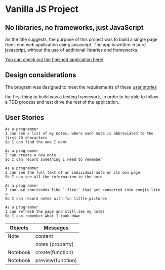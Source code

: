 # Vanilla JS Project

## No libraries, no frameworks, just JavaScript

As the title suggests, the purpose of this project was to build a single page front-end web application using javascript. The app is written in pure javascript, without the use of additional libraries and frameworks.

[You can check out the finished application here!](http://notes-for-codes.surge.sh/)

## Design considerations

The program was designed to meet the requirements of these [user stories](#user-stories)

the first thing to build was a testing framework, in order to be able to follow a TDD process and test drive the rest of the application.


## User Stories
```
As a programmer
I can see a list of my notes, where each note is abbreviated to the first 20 characters
So I can find the one I want

As a programmer
I can create a new note
So I can record something I need to remember

As a programmer
I can see the full text of an individual note on its own page
So I can see all the information in the note

As a programmer
I can use shortcodes like `:fire:` that get converted into emojis like 🔥
So I can record notes with fun little pictures

As a programmer
I can refresh the page and still see my notes
So I can remember what I took down
```

Objects   | Messages
----------|-----------
Note      | content
          | notes (property)
Notebook  | create(function)
Notebook  | preview(function)
